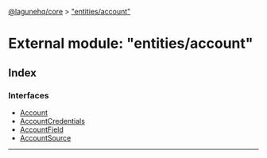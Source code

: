 [@lagunehq/core](../README.md) > ["entities/account"](../modules/_entities_account_.md)

# External module: "entities/account"

## Index

### Interfaces

* [Account](../interfaces/_entities_account_.account.md)
* [AccountCredentials](../interfaces/_entities_account_.accountcredentials.md)
* [AccountField](../interfaces/_entities_account_.accountfield.md)
* [AccountSource](../interfaces/_entities_account_.accountsource.md)

---

